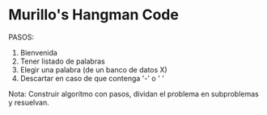 # Murillo's Hangman Code

PASOS:

1. Bienvenida
2. Tener listado de palabras
3. Elegir una palabra (de un banco de datos X)
4. Descartar en caso de que contenga '-' o ' '

Nota: Construir algoritmo con pasos, dividan el problema en subproblemas y resuelvan.
